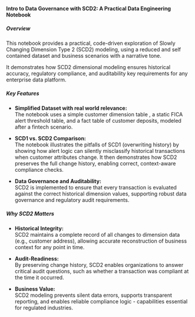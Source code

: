 **Intro to Data Governance with SCD2: A Practical Data Engineering Notebook**

##### Overview

This notebook provides a practical, code-driven exploration of Slowly Changing Dimension Type 2 (SCD2) modeling, using a reduced and self contained dataset and business scenarios with a narrative tone. 

It demonstrates how SCD2 dimensional modeling ensures historical accuracy, regulatory compliance, and auditability key requirements for any enterprise data platform.

##### Key Features

- **Simplified Dataset with real world relevance:**  
  The notebook uses a simple customer dimension table , a static FICA alert threshold table, and a fact table of customer deposits,  modeled after a fintech scenario.

- **SCD1 vs. SCD2 Comparison:**  
  The notebook illustrates the pitfalls of SCD1 (overwriting history) by showing how alert logic can silently misclassify historical transactions when customer attributes change. It then demonstrates how SCD2 preserves the full change history, enabling correct, context-aware compliance checks.

- **Data Governance and Auditability:**  
  SCD2 is implemented to ensure that every transaction is evaluated against the correct historical dimension values, supporting robust data governance and regulatory audit requirements.

##### Why SCD2 Matters

- **Historical Integrity:**  
  SCD2 maintains a complete record of all changes to dimension data (e.g., customer address), allowing accurate reconstruction of business context for any point in time.

- **Audit-Readiness:**  
  By preserving change history, SCD2 enables organizations to answer critical audit questions, such as whether a transaction was compliant at the time it occurred.

- **Business Value:**  
  SCD2 modeling prevents silent data errors, supports transparent reporting, and enables reliable compliance logic - capabilities essential for regulated industries.
